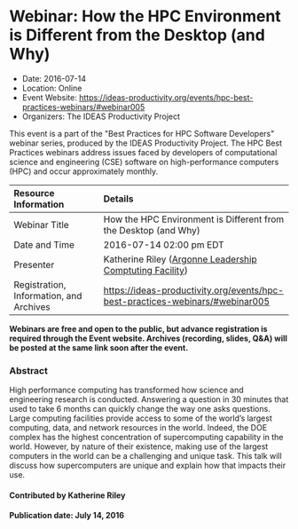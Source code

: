 













			   

<!-- Note: this label does NOT include the trailing colon -->





# Webinar: How the HPC Environment is Different from the Desktop (and Why)

- Date: 2016-07-14
- Location: Online
- Event Website: https://ideas-productivity.org/events/hpc-best-practices-webinars/#webinar005
- Organizers: The IDEAS Productivity Project
			   
This event is a part of the "Best Practices for HPC Software
Developers" webinar series, produced by the IDEAS Productivity
Project. The HPC Best Practices webinars address issues faced by
developers of computational science and engineering (CSE) software on
high-performance computers (HPC) and occur approximately monthly.

Resource Information | Details
:--- | :---			   
Webinar Title | How the HPC Environment is Different from the Desktop (and Why)
Date and Time | 2016-07-14 02:00 pm EDT
Presenter | Katherine Riley (<a href="http://www.alcf.anl.gov/">Argonne Leadership Comptuting Facility</a>)
Registration, Information, and Archives | 	<https://ideas-productivity.org/events/hpc-best-practices-webinars/#webinar005>	   

**Webinars are free and open to the public, but advance registration is required through the Event website. Archives (recording, slides, Q&A) will be posted at the same link soon after the event.**

### Abstract
<p>High performance computing has transformed how science and engineering
research is conducted.  Answering a question in 30 minutes that used
to take 6 months can quickly change the way one asks questions.  Large
computing facilities provide access to some of the world’s largest
computing, data, and network resources in the world.  Indeed, the DOE
complex has the highest concentration of supercomputing capability in
the world.  However, by nature of their existence, making use of the
largest computers in the world can be a challenging and unique
task. This talk will discuss how supercomputers are unique and explain
how that impacts their use.</p>


    

#### Contributed by Katherine Riley

#### Publication date: July 14, 2016

<!---
Publish: yes
Categories: skills
Topics: online learning
Level: 2
Prerequisites: default
Aggregate: none
--->






